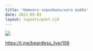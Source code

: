 ```yaml
---
title: 'Немного чернобыльского вайба'
date: 2021-05-03
layout: layouts/post.njk
---
```


![](https://i.ibb.co/zFv2gBR/file-47.jpg)

https://t.me/beardless_live/106